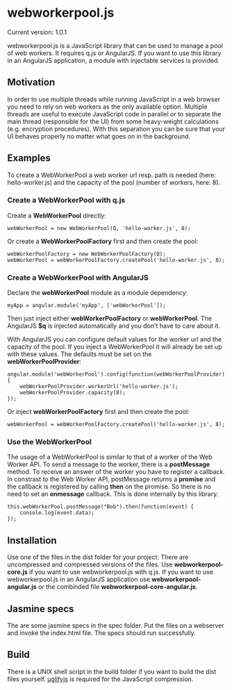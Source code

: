 webworkerpool.js
================

Current version: 1.0.1

webworkerpool.js is a JavaScript library that can be used to manage a pool of web workers. It requires q.js or AngularJS.
If you want to use this library in an AngularJS application, a module with injectable services is provided.

Motivation
----------
In order to use multiple threads while running JavaScript in a web browser you need to rely on web workers as the only available option. 
Multiple threads are useful to execute JavaScript code in parallel or to separate the main thread (responsible for the UI) from some
heavy-weight calculations (e.g. encryption procedures). With this separation you can be sure that your 
UI behaves properly no matter what goes on in the background.

Examples
-------
To create a WebWorkerPool a web worker url resp. path is needed (here: hello-worker.js) and the capacity of the pool (number of workers, here: 8).

### Create a WebWorkerPool with q.js

Create a **WebWorkerPool** directly:

    webWorkerPool = new WebWorkerPool(Q, 'hello-worker.js', 8);

Or create a **WebWorkerPoolFactory** first and then create the pool:

    webWorkerPoolFactory = new WebWorkerPoolFactory(Q);
    webWorkerPool = webWorkerPoolFactory.createPool('hello-worker.js', 8);

### Create a WebWorkerPool with AngularJS

Declare the **webWorkerPool** module as a module dependency:

    myApp = angular.module('myApp', ['webWorkerPool']);

Then just inject either **webWorkerPoolFactory** or **webWorkerPool**. The AngularJS **$q** is injected automatically and you don't have to care about it.

With AngularJS you can configure default values for the worker url and the capacity of the pool. If you inject a WebWorkerPool it will already be set up with these values.
The defaults must be set on the **webWorkerPoolProvider**:

   	angular.module('webWorkerPool').config(function(webWorkerPoolProvider) {
		webWorkerPoolProvider.workerUrl('hello-worker.js');
		webWorkerPoolProvider.capacity(8);
	});

Or inject **webWorkerPoolFactory** first and then create the pool:

    webWorkerPool = webWorkerPoolFactory.createPool('hello-worker.js', 8);

### Use the WebWorkerPool

The usage of a WebWorkerPool is similar to that of a worker of the Web Worker API. To send a message to the worker, there is a **postMessage** method. To receive an answer of the worker
you have to register a callback. In constrast to the Web Worker API, postMessage returns a **promise** and the callback is registered by calling **then** on the promise. So there
is no need to set an **onmessage** callback. This is done internally by this library.

    this.webWorkerPool.postMessage("Bob").then(function(event) {
        console.log(event.data);
    });

Installation
------------
Use one of the files in the dist folder for your project. There are uncompressed and compressed versions of the files. Use **webworkerpool-core.js** if you want to use webworkerpool.js with q.js. If you want to use webworkerpool.js in an AngularJS application use **webworkerpool-angular.js** or the combinded file **webworkerpool-core-angular.js**.

Jasmine specs
-------------
The are some jasmine specs in the spec folder. Put the files on a webserver and invoke the index.html file. The specs should run successfully.

Build
-----
There is a UNIX shell script in the build folder if you want to build the dist files yourself. [uglifyjs](https://github.com/mishoo/UglifyJS2) is required for the JavaScript compression.